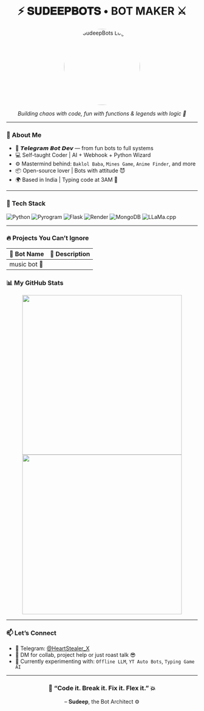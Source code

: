 <h1 align="center">⚡ 𝐒𝐔𝐃𝐄𝐄𝐏𝐁𝐎𝐓𝐒 • BOT MAKER ⚔️</h1>

<p align="center">
  <img src="https://i.ibb.co/7t0bxzW1/IMG-20250606-103446-827.jpg" width="200" alt="SudeepBots Logo" style="border-radius:50%;"/>
</p>

<p align="center">
  <i>Building chaos with code, fun with functions & legends with logic 👑</i>
</p>

---

### 🧠 About Me

- 🤖 𝙏𝙚𝙡𝙚𝙜𝙧𝙖𝙢 𝘽𝙤𝙩 𝘿𝙚𝙫 — from fun bots to full systems
- 💻 Self-taught Coder | AI + Webhook + Python Wizard
- ⚙️ Mastermind behind: `Baklol Baba`, `Mines Game`, `Anime Finder`, and more
- 📦 Open-source lover | Bots with attitude 😈
- 🌍 Based in India | Typing code at 3AM 🌚

---

### 🚀 Tech Stack

![Python](https://img.shields.io/badge/Python-0078D4?style=for-the-badge&logo=python&logoColor=white)
![Pyrogram](https://img.shields.io/badge/Pyrogram-28A745?style=for-the-badge)
![Flask](https://img.shields.io/badge/Flask-black?style=for-the-badge&logo=flask)
![Render](https://img.shields.io/badge/Render-202020?style=for-the-badge)
![MongoDB](https://img.shields.io/badge/MongoDB-darkgreen?style=for-the-badge&logo=mongodb)
![LLaMa.cpp](https://img.shields.io/badge/LLaMa.cpp-AI-blue?style=for-the-badge)

---

### 🔥 Projects You Can’t Ignore

| 🚀 Bot Name | 📌 Description |
|------------|----------------|
| music bot 🌚

### 📊 My GitHub Stats

<p align="center">
  <img src="https://github-readme-stats.vercel.app/api?username=sudeepbots&show_icons=true&theme=radical" width="420"/>
  <img src="https://streak-stats.demolab.com?user=sudeepbots&theme=radical&hide_border=true" width="420"/>
</p>

---

### 📫 Let’s Connect

- 🔗 Telegram: [@HeartStealer_X](https://t.me/HeartStealer_X)
- 💬 DM for collab, project help or just roast talk 😎
- 🧪 Currently experimenting with: `Offline LLM`, `YT Auto Bots`, `Typing Game AI`

---

<h3 align="center">💬 “Code it. Break it. Fix it. Flex it.” 💥</h3>
<p align="center">– 𝐒𝐮𝐝𝐞𝐞𝐩, the Bot Architect ⚙️</p>
